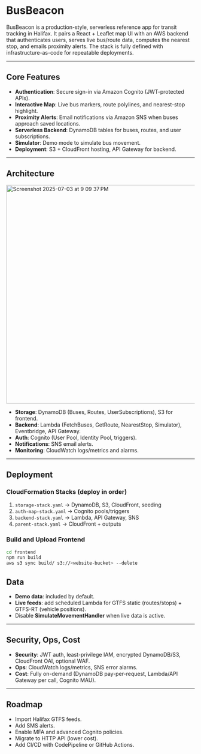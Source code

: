 # BusBeacon

BusBeacon is a production-style, serverless reference app for transit tracking in Halifax. It pairs a React + Leaflet map UI with an AWS backend that authenticates users, serves live bus/route data, computes the nearest stop, and emails proximity alerts. The stack is fully defined with infrastructure-as-code for repeatable deployments.

---

## Core Features

- **Authentication**: Secure sign-in via Amazon Cognito (JWT-protected APIs).  
- **Interactive Map**: Live bus markers, route polylines, and nearest-stop highlight.  
- **Proximity Alerts**: Email notifications via Amazon SNS when buses approach saved locations.  
- **Serverless Backend**: DynamoDB tables for buses, routes, and user subscriptions.  
- **Simulator**: Demo mode to simulate bus movement.  
- **Deployment**: S3 + CloudFront hosting, API Gateway for backend.  

---

## Architecture

<img width="838" height="582" alt="Screenshot 2025-07-03 at 9 09 37 PM" src="https://github.com/user-attachments/assets/ed01f837-dec9-43b7-b8ff-cdec0377bfc3" />



- **Storage**: DynamoDB (Buses, Routes, UserSubscriptions), S3 for frontend.  
- **Backend**: Lambda (FetchBuses, GetRoute, NearestStop, Simulator), Eventbridge, API Gateway.  
- **Auth**: Cognito (User Pool, Identity Pool, triggers).  
- **Notifications**: SNS email alerts.  
- **Monitoring**: CloudWatch logs/metrics and alarms. 

---

## Deployment

### CloudFormation Stacks (deploy in order)

1. `storage-stack.yaml` → DynamoDB, S3, CloudFront, seeding  
2. `auth-map-stack.yaml` → Cognito pools/triggers  
3. `backend-stack.yaml` → Lambda, API Gateway, SNS  
4. `parent-stack.yaml` → CloudFront + outputs  

### Build and Upload Frontend

```bash
cd frontend
npm run build
aws s3 sync build/ s3://<website-bucket> --delete
```

## Data

- **Demo data**: included by default.  
- **Live feeds**: add scheduled Lambda for GTFS static (routes/stops) + GTFS-RT (vehicle positions).  
- Disable **SimulateMovementHandler** when live data is active.  

---

## Security, Ops, Cost

- **Security**: JWT auth, least-privilege IAM, encrypted DynamoDB/S3, CloudFront OAI, optional WAF.  
- **Ops**: CloudWatch logs/metrics, SNS error alarms.  
- **Cost**: Fully on-demand (DynamoDB pay-per-request, Lambda/API Gateway per call, Cognito MAU).  

---

## Roadmap

- Import Halifax GTFS feeds.  
- Add SMS alerts.  
- Enable MFA and advanced Cognito policies.  
- Migrate to HTTP API (lower cost).  
- Add CI/CD with CodePipeline or GitHub Actions.  


